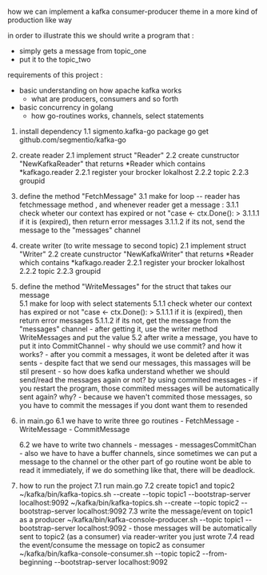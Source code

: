 how we can implement a kafka consumer-producer theme 
in a more kind of production like way

in order to illustrate this we should write a program that :
- simply gets a message from topic_one
- put it to the topic_two

requirements of this project :
- basic understanding on how apache kafka works
    - what are producers, consumers and so forth
- basic concurrency in golang
    - how go-routines works, channels, select statements

1. install dependency 
    1.1 sigmento.kafka-go package
    go get github.com/segmentio/kafka-go

2. create reader
    2.1 implement struct "Reader"
    2.2 create cunstructor "NewKafkaReader" that returns *Reader which contains *kafkago.reader
        2.2.1 register your brocker lokalhost
        2.2.2 topic
        2.2.3 groupid
    
3. define the method "FetchMessage" 
    3.1 make for loop -- reader has fetchmessage method
    , and whenever reader get a message :
        3.1.1 check wheter our context has expired or not "case <- ctx.Done(): >
            3.1.1.1 if it is (expired), then return error messages
            3.1.1.2 if its not, send the message to the "messages" channel

4. create writer (to write message to second topic)
    2.1 implement struct "Writer"
    2.2 create cunstructor "NewKafkaWriter" that returns *Reader which contains *kafkago.reader
        2.2.1 register your brocker lokalhost
        2.2.2 topic
        2.2.3 groupid

5. define the method "WriteMessages" for the struct that takes our message  
    5.1   make for loop with select statements
        5.1.1 check wheter our context has expired or not "case <- ctx.Done(): >
            5.1.1.1 if it is (expired), then return error messages
            5.1.1.2 if its not, get the message from the "messages" channel
                - after getting it, use the writer method WriteMessages and put the value
    5.2 after write a message, you have to put it into CommitChannel
        - why should we use commit? and how it works?
            - after you commit a messages, it wont be deleted after it was sents
            - despite fact that we send our messages, this massages will be stil present
            - so how does kafka understand whether we should send/read the messages again or not? by using commited messages
                - if you restart the program, those commited messages will be automatically sent again? why?
                    - because we haven't commited those messages, so you have to commit the messages if you dont want them to resended

6. in main.go
    6.1 we have to write three go routines
        - FetchMessage
        - WriteMessage
        - CommitMessage
 
    6.2 we have to write two channels
        - messages
        - messagesCommitChan
            - also we have to have a buffer channels, since sometimes we can put a message to the channel or the other part of go routine wont be able to read it immediately, if we do something like that, there will be deadlock.
           
7. how to run the project
    7.1 run main.go
    7.2 create topic1 and topic2
        ~/kafka/bin/kafka-topics.sh --create --topic topic1 --bootstrap-server localhost:9092
        ~/kafka/bin/kafka-topics.sh --create --topic topic2 --bootstrap-server localhost:9092
    7.3 write the message/event on topic1 as a producer 
        ~/kafka/bin/kafka-console-producer.sh --topic topic1 --bootstrap-server localhost:9092
            - those messages will be automatically sent to topic2 (as a consumer) via reader-writer you just wrote
    7.4 read the event/consume the message on topic2 as consumer
        ~/kafka/bin/kafka-console-consumer.sh --topic topic2 --from-beginning --bootstrap-server localhost:9092
            